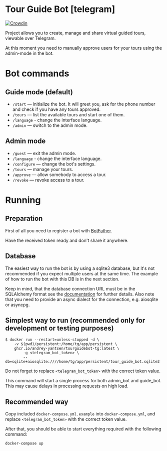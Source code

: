 # Tour Guide Bot [telegram]

[![Crowdin](https://badges.crowdin.net/tourguidebot/localized.svg)](https://crowdin.com/project/tourguidebot)

Project allows you to create, manage and share virtual guided tours,
viewable over Telegram.

At this moment you need to manually approve users for your tours using the
admin-mode in the bot.

# Bot commands

## Guide mode (default)

* `/start` — initialize the bot. It will greet you, ask for the phone number
             and check if you have any tours approved.
* `/tours` — list the available tours and start one of them.
* `/language` - change the interface language.
* `/admin` — switch to the admin mode.

## Admin mode

* `/guest` — exit the admin mode.
* `/language` - change the interface language.
* `/configure` — change the bot's settings.
* `/tours` — manage your tours.
* `/approve` — allow somebody to access a tour.
* `/revoke` — revoke access to a tour.

# Running

## Preparation

First of all you need to register a bot with [BotFather](https://t.me/BotFather).

Have the received token ready and don't share it anywhere.

## Database

The easiest way to run the bot is by using a sqlite3 database, but it's not
recommended if you expect multiple users at the same time. The example of
how to run the bot with this DB is in the next section.

Keep in mind, that the database connection URL must be in the SQLAlchemy format
see the [documentation](https://docs.sqlalchemy.org/en/14/core/engines.html#database-urls) for further details. Also note that you need to provide
an async dialect for the connection, e.g. aiosqlite or asyncpg.

## Simplest way to run (recommended only for development or testing purposes)

```
$ docker run --restart=unless-stopped -d \
    -v $(pwd)/persistent:/home/tg/app/persistent \
    ghcr.io/andrey-yantsen/tourguidebot-tg:latest \
        -g <telegram_bot_token> \
        --db=sqlite+aiosqlite:////home/tg/app/persistent/tour_guide_bot.sqlite3
```

Do not forget to replace `<telegram_bot_token>` with the correct token value.

This command will start a single process for both admin_bot and guide_bot.
This may cause delays in processing requests on high load.

## Recommended way

Copy included `docker-compose.yml.example` into `docker-compose.yml`, and
replace `<telegram_bot_token>` with the correct token value.

After that, you should be able to start everything required with the following
command:

```
docker-compose up
```
